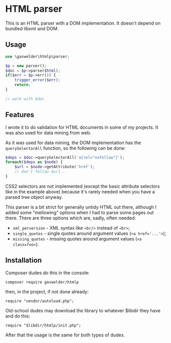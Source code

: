 # HTML parser

This is an HTML parser with a DOM implementation. It doesn't depend on
bundled libxml and DOM.


## Usage

```php
use \gaswelder\htmlp\parser;

$p = new parser();
$doc = $p->parse($html);
if($err = $p->err()) {
	trigger_error($err);
	return;
}

// work with $doc
```


## Features

I wrote it to do validation for HTML documents in some of my projects.
It was also used for data mining from web.

As it was used for data mining, the DOM implementation has the
`querySelectorAll` function, so the following can be done:

```php
$deps = $doc->querySelectorAll('a[rel="nofollow"]');
foreach($deps as $node) {
	$url = $node->getAttribute('href');
	// don't follow $url...
}
```

CSS2 selectors are not implemented (except the basic attribute
selectors like in the example above) because it's rarely needed when
you have a parsed tree object anyway.

This parser is a bit strict for generally untidy HTML out there,
although I added some "mellowing" options when I had to parse some
pages out there. There are three options which are, sadly, often
needed:

* `xml_perversion` - XML syntax like `<br/>` instead of `<br>`;
* `single_quotes` - single quotes around argument values
  (`<a href='...'>`);
* `missing_quotes` - missing quotes around argument values
  (`<a class=foo>`).


## Installation

Composer dudes do this in the console:

	composer require gaswelder/htmlp

then, in the project, if not done already:

	require "vendor/autoload.php";

Old-school dudes may download the library to whatever $libdir they have
and do this:

	require "$libdir/htmlp/init.php";

After that the usage is the same for both types of dudes.
